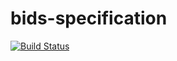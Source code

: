 # bids-specification

[![Build Status](https://travis-ci.com/franklin-feingold/bids-specification-test.svg?branch=master)](https://travis-ci.com/franklin-feingold/bids-specification-test.svg?branch=master)
